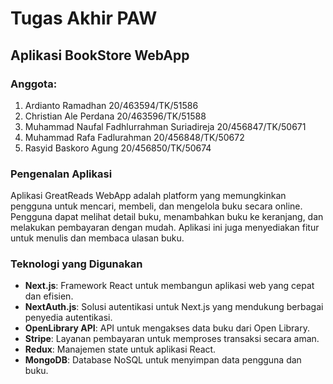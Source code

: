 # Tugas Akhir PAW

## Aplikasi BookStore WebApp

### Anggota:
1. Ardianto Ramadhan 20/463594/TK/51586
2. Christian Ale Perdana 20/463596/TK/51588
3. Muhammad Naufal Fadhlurrahman Suriadireja 20/456847/TK/50671
4. Muhammad Rafa Fadlurahman 20/456848/TK/50672
5. Rasyid Baskoro Agung 20/456850/TK/50674

### Pengenalan Aplikasi
Aplikasi GreatReads WebApp adalah platform yang memungkinkan pengguna untuk mencari, membeli, dan mengelola buku secara online. Pengguna dapat melihat detail buku, menambahkan buku ke keranjang, dan melakukan pembayaran dengan mudah. Aplikasi ini juga menyediakan fitur untuk menulis dan membaca ulasan buku.

### Teknologi yang Digunakan
- **Next.js**: Framework React untuk membangun aplikasi web yang cepat dan efisien.
- **NextAuth.js**: Solusi autentikasi untuk Next.js yang mendukung berbagai penyedia autentikasi.
- **OpenLibrary API**: API untuk mengakses data buku dari Open Library.
- **Stripe**: Layanan pembayaran untuk memproses transaksi secara aman.
- **Redux**: Manajemen state untuk aplikasi React.
- **MongoDB**: Database NoSQL untuk menyimpan data pengguna dan buku.
